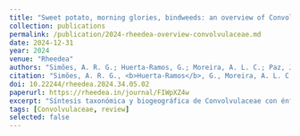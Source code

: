 ```yaml
---
title: "Sweet potato, morning glories, bindweeds: an overview of Convolvulaceae"
collection: publications
permalink: /publication/2024-rheedea-overview-convolvulaceae.md
date: 2024-12-31
year: 2024
venue: "Rheedea"
authors: "Simões, A. R. G.; Huerta-Ramos, G.; Moreira, A. L. C.; Paz, J. R. L.; Ramos-Allende, J.; Pisuttimarn, P.; Rattanakrajang, P.; Barbosa, J. C. J.; Simão-Bianchini, R.; Kojima, R. K.; Paixão, C. P.; Declercq, M.; Kagame, S. P.; Luna, J. A.; Pace, M. R.; Alcantara, C.; Williams, B. D.; Duque, L. O.; Gowda, V.; Shimpale, V. B.; Eserman, L. A."
citation: "Simões, A. R. G., <b>Huerta-Ramos</b>, G., Moreira, A. L. C., Paz, J. R. L., Ramos-Allende, J., Pisuttimarn, P., Rattanakrajang, P., Barbosa, J. C. J., Simão-Bianchini, R., Kojima, R. K., Paixão, C. P., Declercq, M., Kagame, S. P., Luna, J. A., Pace, M. R., Alcantara, C., Williams, B. D., Duque, L. O., Gowda, V., Shimpale, V. B., & Eserman, L. (2024). Sweet potato, morning glories, bindweeds: An overview of Convolvulaceae. Rheedea, 34(4), 267–308. https://doi.org/10.22244/rheedea.2024.34.05.02"
doi: 10.22244/rheedea.2024.34.05.02
paperurl: https://rheedea.in/journal/FIWpXZ4w
excerpt: "Síntesis taxonómica y biogeográfica de Convolvulaceae con énfasis en morfología, evolución y usos."
tags: [Convolvulaceae, review]
selected: false
---
```

